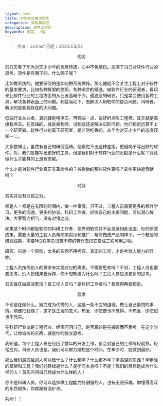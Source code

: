 ```yaml
---

layout: post
title: 对软件的再次思考
categories: 架构和规范
description: 软件工程师
keywords: 底层, 上层
---
```

> 作者：Jamosf
> 日期：2020/08/02


<p align="center">优劣</p>
前几天看了华为对天才少年的优厚待遇，心中不免感伤。加深了自己对软件行业的思考。软件是有圈子的。什么圈子呢？

比如做系统的，他要研究的是如何把系统做好。那么他就不会关注工程上对于软件的基本要求，比如各种框架的使用，各种语言的精通。做软件行业的研究者，看起来比软件行业的工程方面的从业者高端不少。最底层的码农，只是学会使用各种工具，解决各种表面上的问题。利益驱动下，去解决人用软件的舒适问题。科研者，解决的是客观存在的大问题。

低端行业从业者，真的就是程序员。再高端一点，说好听点叫工程师，其实就是高级程序员。在高端的，就是架构师，说到底还是解决实际问题。他们都远远算不上一个研究者。软件行业的真正研究者，是非常吃香的，从华为对天才少年的态度窥知一二。

大多数博士，虽然有自己的研究范畴。但察觉不出这种差距，更偏向于写出好的软件。对，我们是能写出更好的工具，但是我们对于软件行业的贡献是什么呢？究竟做什么才能算的上是有贡献。

什么才是对软件行业真正有革命性的？谷歌做的那些软件算吗？软件更快是贡献吗？

<p align="center">对错</p>
其实并没有对错之分。

都是人！都是在有限的时间内，做一件事情。只不过，工程人员需要更多的额外学习，更多的沟通，更多的协调。科研工作者，抓住自己的主要问题，可以潜心解决。大家智力相当，没有对错之分。

如果这个时间都是软件的科研工作者，世界的软件并不会发展如此迅速。你的研究成果，需要大量的工程人员帮你来实现和推广，帮你做成产品的样子。一个教授的研究成果，需要N位程序员日夜不停的劳作去把它变成工程可用之物。

研究，只是一个原型，太多的东西不用考究。真正的工程，才是考验人能力的开始。

工程人员按照别人的需求来实现对应的需求，不需要思考吗？不对，工程人员也需要思考。别人把结果告诉你，你不想知道为什么吗？工程人员应该更多的思考。

其实谁在做脏活累活？是工程人员吗？是科研工作者吗？我觉得两者都是。

<p align="center">启发</p>
不论是在做什么，努力成为优秀的人，这是一条不变的道理。做让自己愉悦的事情，顺便把钱赚了，这才是生活的意义。热爱，即使苦也不觉得。不热爱，即使甜也不充实。

在科研行业或是工程行业，经常问问自己，是否真的是在搬砖而不思考。在这个时代，让你溢价的东西，就是你的独立思考。

我知道，每个工程人员在经历了数年的开发工作，都会对自己的工作驾轻就熟，轻松应对。科研人员也是。我们可以努力缩短这个时间，在年少时，就做到最好。

那么我们最底层的人可以做什么？什么都学？什么都不学？学高深的东西？学粗浅的框架和工具？我们的目标是什么？是学习本身吗？不是！我们的目标是成为什么样的人！首先问问自己想成为什么样的人！

你不是科研人员，你可以选择做工程能力特别强的人。也有无限乐趣。你懂得高深的东西越多，你就越有溢价权。

共勉！！